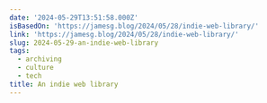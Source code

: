 ```yaml
---
date: '2024-05-29T13:51:58.000Z'
isBasedOn: 'https://jamesg.blog/2024/05/28/indie-web-library/'
link: 'https://jamesg.blog/2024/05/28/indie-web-library/'
slug: 2024-05-29-an-indie-web-library
tags:
  - archiving
  - culture
  - tech
title: An indie web library
---
```

 
